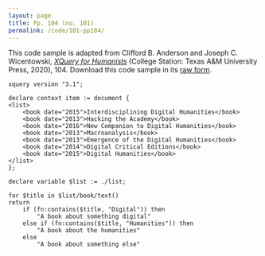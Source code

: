 ```yaml
---
layout: page
title: Pp. 104 (no. 101)
permalink: /code/101-pp104/
---
```


This code sample is adapted from Clifford B. Anderson and Joseph C. Wicentowski, 
[_XQuery for Humanists_](/) (College Station: Texas A&M University Press, 2020), 104. 
Download this code sample in its [raw form](/code/101-pp104/101-pp104.xq).

```xquery
xquery version "3.1";

declare context item := document {
<list>
    <book date="2015">Interdisciplining Digital Humanities</book>
    <book date="2013">Hacking the Academy</book>
    <book date="2016">New Companion to Digital Humanities</book>
    <book date="2013">Macroanalysis</book>
    <book date="2013">Emergence of the Digital Humanities</book>
    <book date="2014">Digital Critical Editions</book>
    <book date="2015">Digital Humanities</book>
</list>
};

declare variable $list := ./list;

for $title in $list/book/text()
return
    if (fn:contains($title, "Digital")) then
        "A book about something digital"
    else if (fn:contains($title, "Humanities")) then
        "A book about the humanities"
    else
        "A book about something else"
```  
